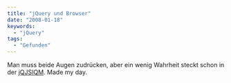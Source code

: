 ```yaml
---
title: "jQuery und Browser"
date: "2008-01-18"
keywords:
  - "jQuery"
tags:
  - "Gefunden"
---
```


Man muss beide Augen zudrücken, aber ein wenig Wahrheit steckt schon in der [jQJSIQM](http://my.opera.com/karmazilla/blog/2008/01/16/the-jquery-javascript-implementation-quality-metric "jQuery JavaScript Implementation Quality Metric"). Made my day.
